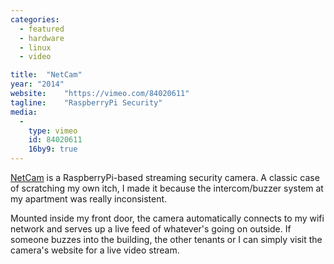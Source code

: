 ```yaml
---
categories:
  - featured
  - hardware
  - linux
  - video

title:  "NetCam"
year: "2014"
website:    "https://vimeo.com/84020611"
tagline:    "RaspberryPi Security"
media:
  -
    type: vimeo
    id: 84020611
    16by9: true
---
```

<a href="https://vimeo.com/84020611">NetCam</a> is a RaspberryPi-based streaming security camera. A classic case of scratching my own itch, I made it because the intercom/buzzer system at my apartment was really inconsistent.

Mounted inside my front door, the camera automatically connects to my wifi network and serves up a live feed of whatever's going on outside. If someone buzzes into the building, the other tenants or I can simply visit the camera's website for a live video stream.
